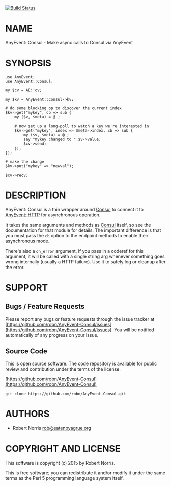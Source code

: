 [![Build Status](https://secure.travis-ci.org/robn/AnyEvent-Consul.png)](http://travis-ci.org/robn/AnyEvent-Consul)

# NAME

AnyEvent::Consul - Make async calls to Consul via AnyEvent

# SYNOPSIS

    use AnyEvent;
    use AnyEvent::Consul;
    
    my $cv = AE::cv;
    
    my $kv = AnyEvent::Consul->kv;

    # do some blocking op to discover the current index
    $kv->get("mykey", cb => sub { 
        my ($v, $meta) = @_;
    
        # now set up a long-poll to watch a key we're interested in
        $kv->get("mykey", index => $meta->index, cb => sub {
            my ($v, $meta) = @_;
            say "mykey changed to ".$v->value;
            $cv->send;
        });
    });
    
    # make the change
    $kv->put("mykey" => "newval");
    
    $cv->recv;

# DESCRIPTION

AnyEvent::Consul is a thin wrapper around [Consul](https://metacpan.org/pod/Consul) to connect it to
[AnyEvent::HTTP](https://metacpan.org/pod/AnyEvent::HTTP) for asynchronous operation.

It takes the same arguments and methods as [Consul](https://metacpan.org/pod/Consul) itself, so see the
documentation for that module for details. The important difference is that you
must pass the `cb` option to the endpoint methods to enable their asynchronous
mode.

There's also a `on_error` argument. If you pass in a coderef for this
argument, it will be called with a single string arg whenever something goes
wrong internally (usually a HTTP failure). Use it to safely log or cleanup
after the error.

# SUPPORT

## Bugs / Feature Requests

Please report any bugs or feature requests through the issue tracker
at [https://github.com/robn/AnyEvent-Consul/issues](https://github.com/robn/AnyEvent-Consul/issues).
You will be notified automatically of any progress on your issue.

## Source Code

This is open source software. The code repository is available for
public review and contribution under the terms of the license.

[https://github.com/robn/AnyEvent-Consul](https://github.com/robn/AnyEvent-Consul)

    git clone https://github.com/robn/AnyEvent-Consul.git

# AUTHORS

- Robert Norris <rob@eatenbyagrue.org>

# COPYRIGHT AND LICENSE

This software is copyright (c) 2015 by Robert Norris.

This is free software; you can redistribute it and/or modify it under
the same terms as the Perl 5 programming language system itself.
